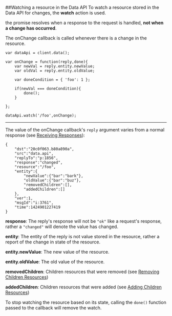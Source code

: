 ##Watching a resource in the Data API
To watch a resource stored in the Data API for changes, the **watch** action is used.

the promise resolves when a response to the request is handled, **not when a change has occurred**.

The onChange callback is called whenever there is a change in the resource.

```
var dataApi = client.data();

var onChange = function(reply,done){
    var newVal = reply.entity.newValue;
    var oldVal = reply.entity.oldValue;

    var doneCondition = { 'foo': 1 };

    if(newVal === doneCondition){
        done();
    }

};

dataApi.watch('/foo',onChange);
```

***

The value of the onChange callback's `reply` argument varies from a normal response (see [Receiving Responses](getting_started/api/api_responses.md)):

```
{
    "dst":"20c0f063.b80a890a",
    "src":"data.api",
    "replyTo":"p:1856",
    "response":"changed",
    "resource":"/foo",
    "entity":{
        "newValue":{"bar":"bark"},
        "oldValue":{"bar":"buz"},
        "removedChildren":[],
        "addedChildren":[]
    },
    "ver":1,
    "msgId":"i:3761",
    "time":1424901227419
}
```

**response**: The reply's response will not be `"ok"` like a request's response, rather a `"changed"` will denote the
value has changed.

**entity**: The entity of the reply is not value stored in the resource, rather a report of the change in state of the resource.

**entity.newValue**: The new value of the resource.

**entity.oldValue**: The old value of the resource.

**removedChildren**: Children resources that were removed (see [Removing Children Resources](children/removing.md))

**addedChildren**: Children resources that were added (see [Adding Children Resources](storing.md))


To stop watching the resource based on its state, calling the `done()` function passed to the callback will remove
 the watch.
